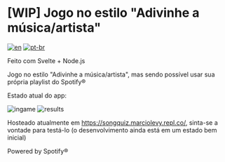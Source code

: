 # \[WIP\] Jogo no estilo "Adivinhe a música/artista"
[![en](https://img.shields.io/badge/lang-en-red.svg)](https://github.com/Levyks/SongQuiz/blob/master/README.md)
[![pt-br](https://img.shields.io/badge/lang-pt--br-green.svg)](https://github.com/Levyks/SongQuiz/blob/master/README.pt-br.md)

Feito com Svelte + Node.js

Jogo no estilo "Adivinhe a música/artista", mas sendo possível usar sua própria playlist do Spotify®

Estado atual do app:

![ingame](https://user-images.githubusercontent.com/16294244/125720403-635292d4-c026-4bc2-9efc-e33544a12f57.png)
![results](https://user-images.githubusercontent.com/16294244/125720439-272b7420-ef0a-47fc-a0e6-3cdc99fc7b35.png)

Hosteado atualmente em https://songquiz.marciolevy.repl.co/, sinta-se a vontade para testá-lo (o desenvolvimento ainda está em um estado bem inicial)

Powered by Spotify®
